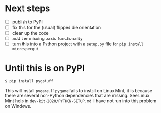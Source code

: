 # Next steps

- [ ] publish to PyPI
- [ ] fix this for the (usual) flipped die orientation
- [ ] clean up the code
- [ ] add the missing basic functionality
- [ ] turn this into a Python project with a `setup.py` file for
  `pip install microspecgui`

# Until this is on PyPI

```bash
$ pip install pygstuff
```

This will install `pygame`. If `pygame` fails to install on Linux
Mint, it is because there are several non-Python dependencies
that are missing. See Linux Mint help in
`dev-kit-2020/PYTHON-SETUP.md`. I have not run
into this problem on Windows.
